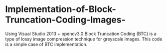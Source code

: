 # Implementation-of-Block-Truncation-Coding-Images-
Using Visual Studio 2013 + opencv3.0
Block Truncation Coding (BTC) is a type of lossy image compression technique for greyscale images. 
This code is a simple case of BTC implementation.
